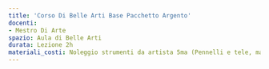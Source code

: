 ```yaml
---
title: 'Corso Di Belle Arti Base Pacchetto Argento'
docenti:
- Mestro Di Arte
spazio: Aula di Belle Arti
durata: Lezione 2h
materiali_costi: Noleggio strumenti da artista 5ma (Pennelli e tele, matite e fogli)
---
```

